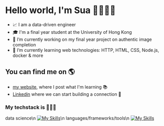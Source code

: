 # Hello world, I'm Sua 🙋🏻‍♀️👋

- 📈 I am a data-driven engineer
-  🎓 I'm a final year student at the University of Hong Kong
- 🌌 I’m currently working on my final year project on authentic image completion
- 🌱 I’m currently learning web technologies: HTTP, HTML, CSS, Node.js, docker & more

## You can find me on 🌎

- <a href="www.sua-kim.com">my website</a>, where I post what I'm learning 📚
- <a href="https://www.linkedin.com/in/sooahkim1/">Linkedin</a> where we can start building a connection 🤝

### My techstack is 👩🏻‍💻
data science\n
[![My Skills](https://skillicons.dev/icons?i=py,pytorch,tensorflow,r,postgres)]()\n
languages/frameworks/tools\n
[![My Skills](https://skillicons.dev/icons?i=js,html,css,php,nodejs,react,docker,git,github,linux,c,cpp)]()
<!--
**alexsuakim/alexsuakim** is a ✨ _special_ ✨ repository because its `README.md` (this file) appears on your GitHub profile.

Here are some ideas to get you started:

- 🔭 I’m currently working on ...
- 🌱 I’m currently learning ...
- 👯 I’m looking to collaborate on ...
- 🤔 I’m looking for help with ...
- 💬 Ask me about ...
- 📫 How to reach me: ...
- 😄 Pronouns: ...
- ⚡ Fun fact: ...
-->
